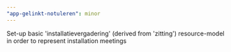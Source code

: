 ```yaml
---
"app-gelinkt-notuleren": minor
---
```


Set-up basic 'installatievergadering' (derived from 'zitting') resource-model in order to represent installation meetings
